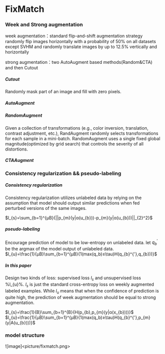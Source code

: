 # FixMatch
### Week and Strong augmentation
week augmentation：standard flip-and-shift augmentation strategy  
randomly flip images horizontally with a probability of 50% on all datasets except SVHM and randomly translate images by up to 12.5% vertically and horizontally  

strong augmentation：two AutoAugment based methods(Random&CTA) and then Cutout  
##### Cutout
Randomly mask part of an image and fill with zero pixels.
##### AutoAugment

##### RandomAugment
Given a collection of transformations (e.g., color inversion, translation, contrast adjustment, etc.),
RandAugment randomly selects transformations for each sample in a mini-batch. RandomAugment uses a single fixed global magnitude(optimized by grid search) that controls the severity of all distortions. 

##### CTAAugment

### Consistency regularization && pseudo-labeling
##### Consistency regularization
Consistency regularization utilizes unlabeled data by relying on the assumption that model should output similar predictions when fed perturbed versions of the same images.  

$l_{s}=\sum_{b=1}^{µB}{||p_{m}(y|α(u_{b}))-p_{m}(y|α(u_{b}))||_{2}^2}$

##### pseudo-labeling
Encourage prediction of model to be low-entropy on unlabeled data. let $q_{b}^{'}$ be the argmax of the model output of unlabeled data.  
$l_{u}=\frac{1}{μB}\sum_{b=1}^{μB}{1(max(q_b)≥\tau)H(q_{b}^{'},q_{b}))}$

##### In this paper
Design two kinds of loss: supervised loss $l_{s}$ and unsupervised loss %l_{u}%. $l_{s}$ is just the standard cross-entropy loss on weekly augmented labeled examples. While $l_{u}$ means that when the confidence of prediction is quite high, the prediction of week augmentation should be equal to strong augmentation.  

$l_{s}=\frac{1}{B}\sum_{b=1}^{B}{H(p_{b},p_{m}(y|α(x_{b})))}$
$l_{u}=\frac{1}{μB}\sum_{b=1}^{μB}{1(max(q_b)≥\tau)H(q_{b}^{'},p_{m}(y|A(u_{b})))}$

### model structure
![image]<picture/fixmatch.png>

